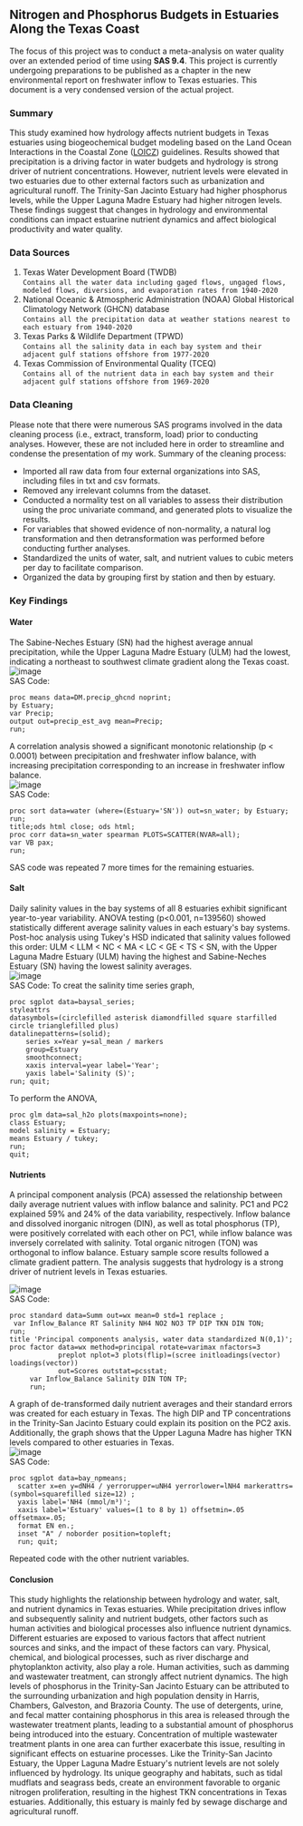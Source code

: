 ## Nitrogen and Phosphorus Budgets in Estuaries Along the Texas Coast
The focus of this project was to conduct a meta-analysis on water quality over an extended period of time using **SAS 9.4**. This project is currently undergoing preparations to be published as a chapter in the new environmental report on freshwater inflow to Texas estuaries. This document is a very condensed version of the actual project.


### Summary
This study examined how hydrology affects nutrient budgets in Texas estuaries using biogeochemical budget modeling based on the Land Ocean Interactions in the Coastal Zone ([LOICZ](https://www.sciencedirect.com/science/article/pii/S2213305416300054)) guidelines. Results showed that precipitation is a driving factor in water budgets and hydrology is strong driver of nutrient concentrations. However, nutrient levels were elevated in two estuaries due to other external factors such as urbanization and agricultural runoff. The Trinity-San Jacinto Estuary had higher phosphorus levels, while the Upper Laguna Madre Estuary had higher nitrogen levels. These findings suggest that changes in hydrology and environmental conditions can impact estuarine nutrient dynamics and affect biological productivity and water quality.

### Data Sources

1. Texas Water Development Board (TWDB) <br>
```Contains all the water data including gaged flows, ungaged flows, modeled flows, diversions, and evaporation rates from 1940-2020```
2. National Oceanic & Atmospheric Administration (NOAA) Global Historical Climatology Network (GHCN) database <br>
```Contains all the precipitation data at weather stations nearest to each estuary from 1940-2020```
3. Texas Parks & Wildlife Department (TPWD) <br>
```Contains all the salinity data in each bay system and their adjacent gulf stations offshore from 1977-2020```
4. Texas Commission of Environmental Quality (TCEQ) <br>
```Contains all of the nutrient data in each bay system and their adjacent gulf stations offshore from 1969-2020```

### Data Cleaning

Please note that there were numerous SAS programs involved in the data cleaning process (i.e., extract, transform, load) prior to conducting analyses. However, these are not included here in order to streamline and condense the presentation of my work.
Summary of the cleaning process:
- Imported all raw data from four external organizations into SAS, including files in txt and csv formats.
- Removed any irrelevant columns from the dataset.
- Conducted a normality test on all variables to assess their distribution using the proc univariate command, and generated plots to visualize the results.
- For variables that showed evidence of non-normality, a natural log transformation and then detransformation was performed before conducting further analyses.
- Standardized the units of water, salt, and nutrient values to cubic meters per day to facilitate comparison.
- Organized the data by grouping first by station and then by estuary.

### Key Findings

#### Water

The Sabine-Neches Estuary (SN) had the highest average annual precipitation, while the Upper Laguna Madre Estuary (ULM) had the lowest, indicating a northeast to southwest climate gradient along the Texas coast. <br>
![image](https://user-images.githubusercontent.com/123992539/227271676-d62a8392-1140-4074-a5fe-671170fe5f70.png) <br>
SAS Code:
```SAS
proc means data=DM.precip_ghcnd noprint;
by Estuary;
var Precip;
output out=precip_est_avg mean=Precip;
run;
```

A correlation analysis showed a significant monotonic relationship (p < 0.0001) between precipitation and freshwater inflow balance, with increasing precipitation corresponding to an increase in freshwater inflow balance. <br>
![image](https://user-images.githubusercontent.com/123992539/227273055-ac6cc81d-6353-4ed9-a9c6-3a128c49817d.png) <br>
SAS Code:
```SAS
proc sort data=water (where=(Estuary='SN')) out=sn_water; by Estuary; run;
title;ods html close; ods html; 
proc corr data=sn_water spearman PLOTS=SCATTER(NVAR=all);
var VB pax;
run;
```
SAS code was repeated 7 more times for the remaining estuaries. <br>


#### Salt

Daily salinity values in the bay systems of all 8 estuaries exhibit significant year-to-year variability. ANOVA testing (p<0.001, n=139560) showed statistically different average salinity values in each estuary's bay systems. Post-hoc analysis using Tukey's HSD indicated that salinity values followed this order: ULM < LLM < NC < MA < LC < GE < TS < SN, with the Upper Laguna Madre Estuary (ULM) having the highest and Sabine-Neches Estuary (SN) having the lowest salinity averages. <br>
![image](https://user-images.githubusercontent.com/123992539/227275822-0f329f81-cdfa-4ff3-8bd5-61e9e7ac808b.png) <br>
SAS Code:
To creat the salinity time series graph,
```SAS
proc sgplot data=baysal_series;
styleattrs 
datasymbols=(circlefilled asterisk diamondfilled square starfilled circle trianglefilled plus)
datalinepatterns=(solid);
	series x=Year y=sal_mean / markers
	group=Estuary
	smoothconnect;
	xaxis interval=year label='Year';
	yaxis label='Salinity (S)';
run; quit;
```
To perform the ANOVA,
```SAS
proc glm data=sal_h2o plots(maxpoints=none);
class Estuary;
model salinity = Estuary;
means Estuary / tukey;
run;
quit;
```

#### Nutrients

A principal component analysis (PCA) assessed the relationship between daily average nutrient values with inflow balance and salinity. PC1 and PC2 explained 59% and 24% of the data variability, respectively. Inflow balance and dissolved inorganic nitrogen (DIN), as well as total phosphorus (TP), were positively correlated with each other on PC1, while inflow balance was inversely correlated with salinity. Total organic nitrogen (TON) was orthogonal to inflow balance. Estuary sample score results followed a climate gradient pattern. The analysis suggests that hydrology is a strong driver of nutrient levels in Texas estuaries. <br>

![image](https://user-images.githubusercontent.com/123992539/227278730-cc461563-31aa-4cbe-bcff-b70a5abb0f2a.png) <br>
SAS Code:
```SAS
proc standard data=Summ out=wx mean=0 std=1 replace ;
 var Inflow_Balance RT Salinity NH4 NO2 NO3 TP DIP TKN DIN TON;
run;
title 'Principal components analysis, water data standardized N(0,1)';
proc factor data=wx method=principal rotate=varimax nfactors=3  
            preplot nplot=3 plots(flip)=(scree initloadings(vector) loadings(vector))  
            out=Scores outstat=pcsstat;
     var Inflow_Balance Salinity DIN TON TP;
	 run;
```


A graph of de-transformed daily nutrient averages and their standard errors was created for each estuary in Texas. The high DIP and TP concentrations in the Trinity-San Jacinto Estuary could explain its position on the PC2 axis. Additionally, the graph shows that the Upper Laguna Madre has higher TKN levels compared to other estuaries in Texas. <br>
![image](https://user-images.githubusercontent.com/123992539/227279572-c4d360f3-807e-4459-8700-3c252e437d70.png) <br>
SAS Code:
```SAS
proc sgplot data=bay_npmeans;
  scatter x=en y=dNH4 / yerrorupper=uNH4 yerrorlower=lNH4 markerattrs=(symbol=squarefilled size=12) ;
  yaxis label='NH4 (mmol/m³)';
  xaxis label='Estuary' values=(1 to 8 by 1) offsetmin=.05 offsetmax=.05;
  format EN en.;
  inset "A" / noborder position=topleft;
  run; quit;
  ```
  Repeated code with the other nutrient variables. <br>
  
 #### Conclusion

This study highlights the relationship between hydrology and water, salt, and nutrient dynamics in Texas estuaries. While precipitation drives inflow and subsequently salinity and nutrient budgets, other factors such as human activities and biological processes also influence nutrient dynamics. Different estuaries are exposed to various factors that affect nutrient sources and sinks, and the impact of these factors can vary. Physical, chemical, and biological processes, such as river discharge and phytoplankton activity, also play a role. Human activities, such as damming and wastewater treatment, can strongly affect nutrient dynamics. The high levels of phosphorus in the Trinity-San Jacinto Estuary can be attributed to the surrounding urbanization and high population density in Harris, Chambers, Galveston, and Brazoria County. The use of detergents, urine, and fecal matter containing phosphorus in this area is released through the wastewater treatment plants, leading to a substantial amount of phosphorus being introduced into the estuary. Concentration of multiple wastewater treatment plants in one area can further exacerbate this issue, resulting in significant effects on estuarine processes. Like the Trinity-San Jacinto Estuary, the Upper Laguna Madre Estuary's nutrient levels are not solely influenced by hydrology. Its unique geography and habitats, such as tidal mudflats and seagrass beds, create an environment favorable to organic nitrogen proliferation, resulting in the highest TKN concentrations in Texas estuaries. Additionally, this estuary is mainly fed by sewage discharge and agricultural runoff.
